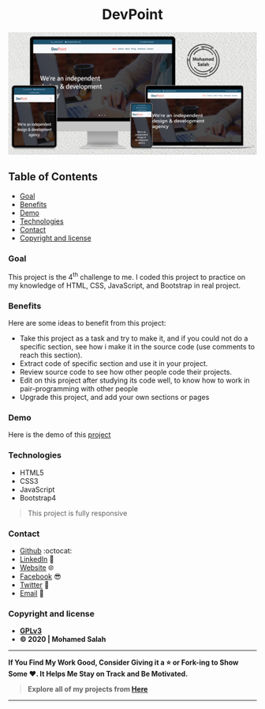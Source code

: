 <h1 align="center">DevPoint</h1>

<p align="center">
<img src="Mockup.jpg" alt="Responsive Mockup">
</p>

## Table of Contents

- [Goal](#goal)
- [Benefits](#benefits)
- [Demo](#demo)
- [Technologies](#technologies)
- [Contact](#contact)
- [Copyright and license](#copyright-and-license)

### Goal

This project is the 4<sup>th</sup> challenge to me. I coded this project to practice on my knowledge of HTML, CSS, JavaScript, and Bootstrap in real project.

### Benefits

Here are some ideas to benefit from this project:

- Take this project as a task and try to make it, and if you could not do a specific section, see how i make it in the source code (use comments to reach this section).
- Extract code of specific section and use it in your project.
- Review source code to see how other people code their projects.
- Edit on this project after studying its code well, to know how to work in pair-programming with other people
- Upgrade this project, and add your own sections or pages

### Demo

Here is the demo of this <a href="salahineo.github.io/devpoint/" target="_blank">project</a>

### Technologies

- HTML5
- CSS3
- JavaScript
- Bootstrap4

> This project is fully responsive

### Contact

- <a href="https://github.com/salahineo" target="_blank">Github</a> :octocat:
- <a href="https://github.com/salahineo" target="_blank">LinkedIn</a> 💼
- <a href="https://github.com/salahineo" target="_blank">Website</a> :globe_with_meridians:
- <a href="https://github.com/salahineo" target="_blank">Facebook</a> 😎
- <a href="https://github.com/salahineo" target="_blank">Twitter</a> 🐤
- <a href="mailto:eng.mohamedsalah.it@gmail.com">Email</a> :email:

### Copyright and license

- **<a href="https://www.gnu.org/licenses/gpl-3.0" target="_blank">GPLv3</a>**
- **© 2020 | Mohamed Salah**

---

**If You Find My Work Good, Consider Giving it a :star: or Fork-ing to Show Some :heart:. It Helps Me Stay on Track and Be Motivated.**

> **Explore all of my projects from [Here](https://github.com/salahineo/Projects-Reference)**

---
